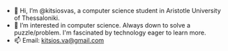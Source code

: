 - 👋 Hi, I’m @kitsiosvas, a computer science student in Aristotle University of Thessaloniki.
- 👀 I’m interested in computer science. Always down to solve a puzzle/problem. I'm fascinated by technology eager to learn more. 
- 📫 Email: kitsios.va@gmail.com

